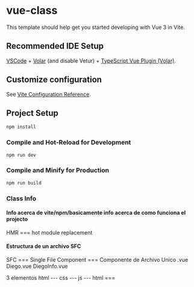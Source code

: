 # vue-class

This template should help get you started developing with Vue 3 in Vite.

## Recommended IDE Setup

[VSCode](https://code.visualstudio.com/) + [Volar](https://marketplace.visualstudio.com/items?itemName=Vue.volar) (and disable Vetur) + [TypeScript Vue Plugin (Volar)](https://marketplace.visualstudio.com/items?itemName=Vue.vscode-typescript-vue-plugin).

## Customize configuration

See [Vite Configuration Reference](https://vitejs.dev/config/).

## Project Setup

```sh
npm install
```

### Compile and Hot-Reload for Development

```sh
npm run dev
```

### Compile and Minify for Production

```sh
npm run build
```

### Class Info

#### Info acerca de vite/npm/basicamente info acerca de como funciona el projecto

HMR === hot module replacement

#### Estructura de un archivo SFC

SFC === Single File Component === Componente de Archivo Unico
.vue
Diego.vue
DiegoInfo.vue

3 elementos
html ---
css ---
js ---
html === <template>
js === <script>
css === <style>

#### Info acerca de elemento "style"

Cuando tengamos la palabra "scoped" dentro del "opening tag/etiqueta de apertura" significa que ese CSS/estilos solo se aplican a este archivo!

#### Info acerca de elemento "script"

Cuando tengamos la palabra "setup" dentro del "opening tag/etiqueta de apertura" significa que esta logica esta diseñada con el approach del composition API.

#### Estrcutura de un componente vue v-compositon api

<!-- HTML aca -->

```vue
<template></template>
```

<!-- JS - Logica aca -->
<script setup></script>
<!-- Css Estilos aca -->
<style scoped></style>
